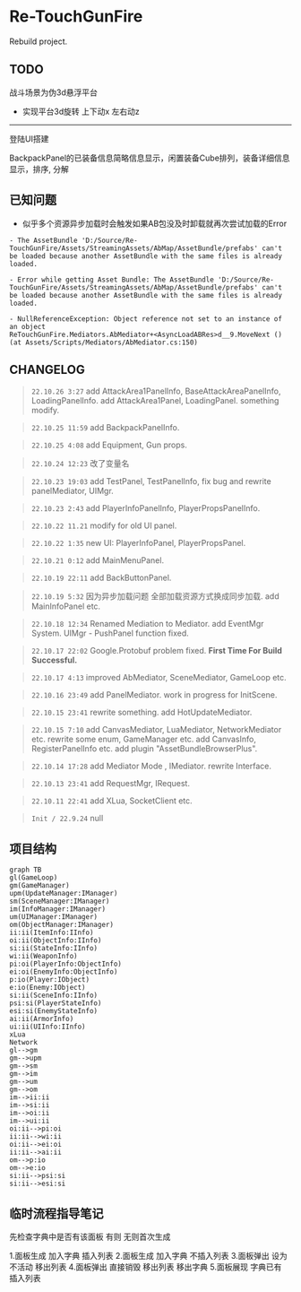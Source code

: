# Re-TouchGunFire

Rebuild project.

## TODO

战斗场景为伪3d悬浮平台

- 实现平台3d旋转 上下动x 左右动z

---

登陆UI搭建

BackpackPanel的已装备信息简略信息显示，闲置装备Cube排列，装备详细信息显示，排序, 分解


## 已知问题


- 似乎多个资源异步加载时会触发如果AB包没及时卸载就再次尝试加载的Error
```
- The AssetBundle 'D:/Source/Re-TouchGunFire/Assets/StreamingAssets/AbMap/AssetBundle/prefabs' can't be loaded because another AssetBundle with the same files is already loaded.

- Error while getting Asset Bundle: The AssetBundle 'D:/Source/Re-TouchGunFire/Assets/StreamingAssets/AbMap/AssetBundle/prefabs' can't be loaded because another AssetBundle with the same files is already loaded.

- NullReferenceException: Object reference not set to an instance of an object
ReTouchGunFire.Mediators.AbMediator+<AsyncLoadABRes>d__9.MoveNext () (at Assets/Scripts/Mediators/AbMediator.cs:150)

```

## CHANGELOG

> `22.10.26 3:27`
add AttackArea1PanelInfo, BaseAttackAreaPanelInfo, LoadingPanelInfo. 
add AttackArea1Panel, LoadingPanel. 
something modify. 

> `22.10.25 11:59`
add BackpackPanelInfo. 

> `22.10.25 4:08`
add Equipment, Gun props. 

> `22.10.24 12:23`
改了变量名

> `22.10.23 19:03`
add TestPanel, TestPanelInfo, fix bug and rewrite panelMediator, UIMgr. 

> `22.10.23 2:43`
add PlayerInfoPanelInfo, PlayerPropsPanelInfo. 

> `22.10.22 11.21`
modify for old UI panel. 

> `22.10.22 1:35`
new UI: PlayerInfoPanel, PlayerPropsPanel. 

> `22.10.21 0:12`
add MainMenuPanel. 

> `22.10.19 22:11`
add BackButtonPanel. 

> `22.10.19 5:32`
因为异步加载问题 全部加载资源方式换成同步加载. 
add MainInfoPanel etc. 

> `22.10.18 12:34`
Renamed Mediation to Mediator. 
add EventMgr System. 
UIMgr - PushPanel function fixed. 

> `22.10.17 22:02`
Google.Protobuf problem fixed. 
**First Time For Build Successful.**

> `22.10.17 4:13`
improved AbMediator, SceneMediator, GameLoop etc. 

> `22.10.16 23:49`
add PanelMediator. 
work in progress for InitScene. 

> `22.10.15 23:41`
rewrite something. 
add HotUpdateMediator. 

> `22.10.15 7:10`
add CanvasMediator, LuaMediator, NetworkMediator etc. 
rewrite some enum, GameManager etc. 
add CanvasInfo, RegisterPanelInfo etc. 
add plugin "AssetBundleBrowserPlus". 

> `22.10.14 17:28`
add Mediator Mode , IMediator. 
rewrite Interface. 

> `22.10.13 23:41`
add RequestMgr, IRequest. 

> `22.10.11 22:41`
add XLua, SocketClient etc. 

> `Init / 22.9.24`
null



## 项目结构
```mermaid
graph TB
gl(GameLoop)
gm(GameManager)
upm(UpdateManager:IManager)
sm(SceneManager:IManager)
im(InfoManager:IManager)
um(UIManager:IManager)
om(ObjectManager:IManager)
ii:ii(ItemInfo:IInfo)
oi:ii(ObjectInfo:IInfo)
si:ii(StateInfo:IInfo)
wi:ii(WeaponInfo)
pi:oi(PlayerInfo:ObjectInfo)
ei:oi(EnemyInfo:ObjectInfo)
p:io(Player:IObject)
e:io(Enemy:IObject)
si:ii(SceneInfo:IInfo)
psi:si(PlayerStateInfo)
esi:si(EnemyStateInfo)
ai:ii(ArmorInfo)
ui:ii(UIInfo:IInfo)
xLua
Network
gl-->gm
gm-->upm
gm-->sm
gm-->im
gm-->um
gm-->om
im-->ii:ii
im-->si:ii
im-->oi:ii
im-->ui:ii
oi:ii-->pi:oi
ii:ii-->wi:ii
oi:ii-->ei:oi
ii:ii-->ai:ii
om-->p:io
om-->e:io
si:ii-->psi:si
si:ii-->esi:si
```
## 临时流程指导笔记

先检查字典中是否有该面板 有则 无则首次生成

1.面板生成 加入字典 插入列表
2.面板生成 加入字典 不插入列表
3.面板弹出 设为不活动 移出列表
4.面板弹出 直接销毁 移出列表 移出字典
5.面板展现 字典已有 插入列表

```
